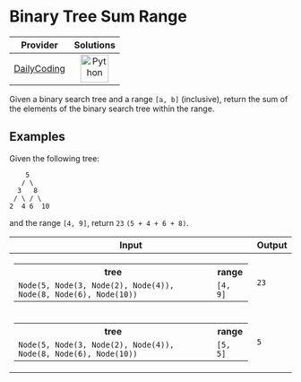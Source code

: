 # Binary Tree Sum Range

<!-- INFO TABLE BEGIN -->

| Provider                                              | Solutions                                                                                                                                        |
| :---------------------------------------------------: | :----------------------------------------------------------------------------------------------------------------------------------------------: |
| [DailyCoding](../../../docs/providers/DailyCoding.md) | [<img src="https://res.cloudinary.com/rascaltwo/image/upload/v1631924087/python_xzdlti.svg" alt="Python" title="Python" width="50" />](solve.py) |

<!-- INFO TABLE END -->

Given a binary search tree and a range `[a, b]` (inclusive), return the sum of the elements of the binary search tree within the range.

## Examples

Given the following tree:

        5
       / \
      3   8
     / \ / \
    2  4 6  10

and the range `[4, 9]`, return `23` `(5 + 4 + 6 + 8)`.

| Input                                                                                                                                                 | Output |
| ----------------------------------------------------------------------------------------------------------------------------------------------------- | ------ |
| <table><tr><th>tree</th><th>range</th></tr><tr><td>`Node(5, Node(3, Node(2), Node(4)), Node(8, Node(6), Node(10))`</td><td>`[4, 9]`</td></tr></table> | `23`   |
| <table><tr><th>tree</th><th>range</th></tr><tr><td>`Node(5, Node(3, Node(2), Node(4)), Node(8, Node(6), Node(10))`</td><td>`[5, 5]`</td></tr></table> | `5`    |
